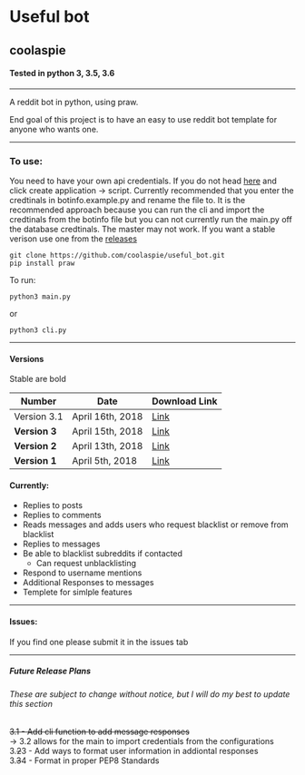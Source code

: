 # Useful bot
## coolaspie

#### Tested in python 3, 3.5, 3.6
---
A reddit bot in python, using praw.  

End goal of this project is to have an easy to use reddit bot template for anyone who wants one.

----------------------------------------------------------------------


### To use:
You need to have your own api credentials. If you do not head [here](https://www.reddit.com/prefs/apps "reddit apps") and click create application -> script.
Currently recommended that you enter the credtinals in botinfo.example.py and rename the file to. It is the recommended approach because you can run the cli and import the credtinals from the botinfo file but you can not currently run the main.py off the database credtinals.
The master may not work. If you want a stable verison use one from the [releases](https://github.com/coolaspie/useful_bot/releases "useful bot releases")   
``` 
git clone https://github.com/coolaspie/useful_bot.git  
pip install praw 
```

To run:  
```    
python3 main.py
```
or
```
python3 cli.py
```
---
#### Versions
Stable are bold  


Number | Date | Download Link
---|---|---
Version 3.1 | April 16th, 2018 | [Link](https://github.com/coolaspie/useful_bot/tree/45b69f630b1edd89bbb803c6ce5d699a0dbbbb3a)
**Version 3** | April 15th, 2018 | [Link](https://github.com/coolaspie/useful_bot/releases/download/V3/useful_bot-master.zip)
**Version 2** | April 13th, 2018 | [Link](https://github.com/coolaspie/useful_bot/releases/download/v2.0/useful_bot.zip)
**Version 1** | April 5th, 2018 | [Link](https://github.com/coolaspie/useful_bot/releases/tag/v1.0)


#### Currently:
* Replies to posts
* Replies to comments
* Reads messages and adds users who request blacklist or remove from blacklist
* Replies to messages
* Be able to blacklist subreddits if contacted
  * Can request unblacklisting
*  Respond to username mentions
* Additional Responses to messages
* Templete for simlple features

---

#### Issues:

If you find one please submit it in the issues tab

---


##### Future Release Plans
###### These are subject to change without notice, but I will do my best to update this section
  ~~3.1 - Add cli function to add message responses~~  
     -> 3.2 allows for the main to import credentials from the configurations  
  3.~~2~~3 - Add ways to format user information in addiontal responses  
  3.~~3~~4 - Format in proper PEP8 Standards

